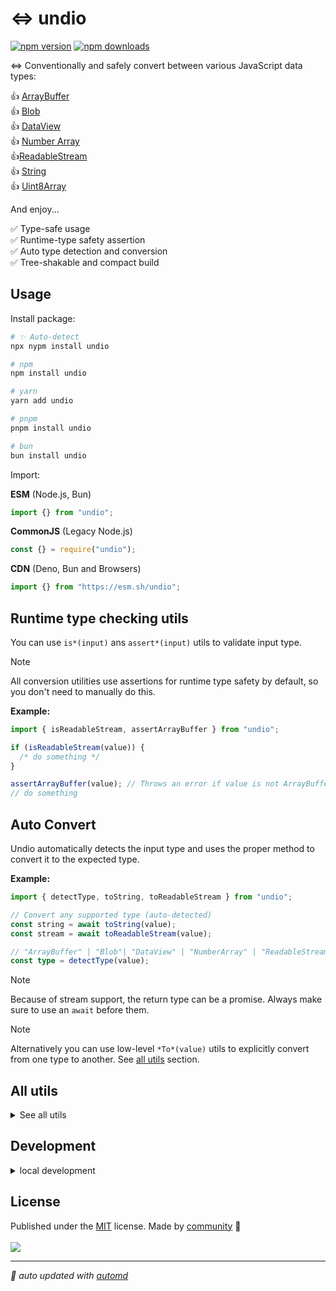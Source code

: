 # ⇔ undio

<!-- automd:badges color=yellow -->

[![npm version](https://flat.badgen.net/npm/v/undio?color=yellow)](https://npmjs.com/package/undio)
[![npm downloads](https://flat.badgen.net/npm/dm/undio?color=yellow)](https://npmjs.com/package/undio)

<!-- /automd -->

⇔ Conventionally and safely convert between various JavaScript data types:

👍 [ArrayBuffer][ArrayBuffer] <br>
👍 [Blob][Blob] <br>
👍 [DataView][DataView] <br>
👍 [Number Array][Number Array] <br>
👍[ReadableStream](ReadableStream) <br>
👍 [String][String] <br>
👍 [Uint8Array][Uint8Array] <br>

And enjoy...

✅ Type-safe usage <br>
✅ Runtime-type safety assertion <br>
✅ Auto type detection and conversion <br>
✅ Tree-shakable and compact build <br>

## Usage

Install package:

<!-- automd:pm-install -->

```sh
# ✨ Auto-detect
npx nypm install undio

# npm
npm install undio

# yarn
yarn add undio

# pnpm
pnpm install undio

# bun
bun install undio
```

<!-- /automd -->

Import:

<!-- automd:jsimport cjs cdn imports="" -->

**ESM** (Node.js, Bun)

```js
import {} from "undio";
```

**CommonJS** (Legacy Node.js)

```js
const {} = require("undio");
```

**CDN** (Deno, Bun and Browsers)

```js
import {} from "https://esm.sh/undio";
```

<!-- /automd -->

## Runtime type checking utils

You can use `is*(input)` ans `assert*(input)` utils to validate input type.

> [!NOTE]
> All conversion utilities use assertions for runtime type safety by default, so you don't need to manually do this.

**Example:**

```ts
import { isReadableStream, assertArrayBuffer } from "undio";

if (isReadableStream(value)) {
  /* do something */
}

assertArrayBuffer(value); // Throws an error if value is not ArrayBuffer
// do something
```

## Auto Convert

Undio automatically detects the input type and uses the proper method to convert it to the expected type.

**Example:**

```ts
import { detectType, toString, toReadableStream } from "undio";

// Convert any supported type (auto-detected)
const string = await toString(value);
const stream = await toReadableStream(value);

// "ArrayBuffer" | "Blob"| "DataView" | "NumberArray" | "ReadableStream" | "String" | "Uint8Array";
const type = detectType(value);
```

> [!NOTE]
> Because of stream support, the return type can be a promise. Always make sure to use an `await` before them.

> [!NOTE]
> Alternatively you can use low-level `*To*(value)` utils to explicitly convert from one type to another. See [all utils](#all-utils) section.

## All utils

<details>

<summary>See all utils</summary>

<!-- automd:jsdocs src="./src/index.ts" -->

## Array Buffer

### `arrayBufferToBlob(arrayBuffer, options?)`

Convert from [ArrayBuffer][ArrayBuffer] to [Blob][Blob]

### `arrayBufferToDataView(arrayBuffer)`

Convert from [ArrayBuffer][ArrayBuffer] to [DataView][DataView]

### `arrayBufferToNumberArray(arrayBuffer)`

Convert from [ArrayBuffer][ArrayBuffer] to [Number Array][Number Array]

### `arrayBufferToReadableStream(arrayBuffer)`

Convert from [ArrayBuffer][ArrayBuffer] to [ReadableStream][ReadableStream]

### `arrayBufferToString(arrayBuffer)`

Convert from [ArrayBuffer][ArrayBuffer] to [String][String]

### `arrayBufferToUint8Array(arrayBuffer)`

Convert from [ArrayBuffer][ArrayBuffer] to [Uint8Array][Uint8Array]

### `assertArrayBuffer(input)`

Assert that input is an instance of [ArrayBuffer][ArrayBuffer] or throw a `TypeError`.

### `isArrayBuffer(input)`

Test if input is an instance of [ArrayBuffer][ArrayBuffer] and return `true` or `false`.

### `toArrayBuffer(input)`

Convert from any value to [ArrayBuffer][ArrayBuffer]

## Blob

### `assertBlob(input)`

Assert that input is an instance of [Blob][Blob] or throw a `TypeError`.

### `blobToArrayBuffer(blob)`

Convert from [Blob][Blob] to [ArrayBuffer][ArrayBuffer]

### `blobToDataView(blob)`

Convert from [Blob][Blob] to [DataView][DataView]

### `blobToNumberArray(blob)`

Convert from [Blob][Blob] to [Number Array][Number Array]

### `blobToReadableStream(blob)`

Convert from [Blob][Blob] to [ReadableStream][ReadableStream]

### `blobToString(blob)`

Convert from [Blob][Blob] to [String][String]

### `blobToUint8Array(blob)`

Convert from [Blob][Blob] to [Uint8Array][Uint8Array]

### `isBlob(input)`

Test if input is an instance of [Blob][Blob] and return `true` or `false`.

### `toBlob(input)`

Convert from any value to [Blob][Blob]

## Data View

### `assertDataView(input)`

Assert that input is an instance of [DataView][DataView] or throw a `TypeError`.

### `dataViewToArrayBuffer(dataView)`

Convert from [DataView][DataView] to [ArrayBuffer][ArrayBuffer]

### `dataViewToBlob(dataView, options?)`

Convert from [DataView][DataView] to [Blob][Blob]

### `dataViewToNumberArray(dataView)`

Convert from [DataView][DataView] to [Number Array][Number Array]

### `dataViewToReadableStream(dataView)`

Convert from [DataView][DataView] to [ReadableStream][ReadableStream]

### `dataViewToString(dataView)`

Convert from [DataView][DataView] to [String][String]

### `dataViewToUint8Array(dataView)`

Convert from [DataView][DataView] to [Uint8Array][Uint8Array]

### `isDataView(input)`

Test if input is an instance of [DataView][DataView] and return `true` or `false`.

### `toDataView(input)`

Convert from any value to [DataView][DataView]

## Number Array

### `tonumberArray(input)`

Convert from any value to [numberArray][numberArray]

## Number Array

### `assertNumberArray(input)`

Assert that input is an instance of [Number Array][Number Array] or throw a `TypeError`.

### `isNumberArray(input)`

Test if input is an instance of [Number Array][Number Array] and return `true` or `false`.

### `numberArrayToArrayBuffer(numberArray)`

Convert from [Number Array][Number Array] to [ArrayBuffer][ArrayBuffer]

### `numberArrayToBlob(numberArray, options?)`

Convert from [Number Array][Number Array] to [Blob][Blob]

### `numberArrayToDataView(numberArray)`

Convert from [Number Array][Number Array] to [DataView][DataView]

### `numberArrayToReadableStream(numberArray)`

Convert from [Number Array][Number Array] to [ReadableStream][ReadableStream]

### `numberArrayToString(numberArray)`

Convert from [Number Array][Number Array] to [String][String]

### `numberArrayToUint8Array(numberArray)`

Convert from [Number Array][Number Array] to [Uint8Array][Uint8Array]

## Readable Stream

### `toreadableStream(input)`

Convert from any value to [readableStream][readableStream]

## Readable Stream

### `assertReadableStream(input)`

Assert that input is an instance of [ReadableStream][ReadableStream] or throw a `TypeError`.

### `isReadableStream(input)`

Test if input is an instance of [ReadableStream][ReadableStream] and return `true` or `false`.

### `readableStreamToArrayBuffer(readableStream)`

Convert from [ReadableStream][ReadableStream] to [ArrayBuffer][ArrayBuffer]

### `readableStreamToBlob(readableStream, options?)`

Convert from [ReadableStream][ReadableStream] to [Blob][Blob]

### `readableStreamToDataView(readableStream)`

Convert from [ReadableStream][ReadableStream] to [DataView][DataView]

### `readableStreamToNumberArray(readableStream)`

Convert from [ReadableStream][ReadableStream] to [Number Array][Number Array]

### `readableStreamToString(readableStream)`

Convert from [ReadableStream][ReadableStream] to [String][String]

### `readableStreamToUint8Array(readableStream)`

Convert from [ReadableStream][ReadableStream] to [Uint8Array][Uint8Array]

## String

### `assertString(input)`

Assert that input is an instance of [String][String] or throw a `TypeError`.

### `isString(input)`

Test if input is an instance of [String][String] and return `true` or `false`.

### `stringToArrayBuffer(string)`

Convert from [string][string] to [ArrayBuffer][ArrayBuffer]

### `stringToBlob(string, options?)`

Convert from [string][string] to [Blob][Blob]

### `stringToDataView(string)`

Convert from [string][string] to [DataView][DataView]

### `stringToNumberArray(string)`

Convert from [string][string] to [Number Array][Number Array]

### `stringToReadableStream(string)`

Convert from [string][string] to [ReadableStream][ReadableStream]

### `stringToUint8Array(string)`

Convert from [string][string] to [Uint8Array][Uint8Array]

## Uint8 Array

### `assertUint8Array(input)`

Assert that input is an instance of [Uint8Array][Uint8Array] or throw a `TypeError`.

### `isUint8Array(input)`

Test if input is an instance of [Uint8Array][Uint8Array] and return `true` or `false`.

### `toUint8Array(input)`

Convert from any value to [Uint8Array][Uint8Array]

### `detectType(input)`

### `uint8ArrayToArrayBuffer(uint8Array)`

Convert from [Uint8Array][Uint8Array] to [ArrayBuffer][ArrayBuffer]

@group Uint8Array

### `uint8ArrayToBlob(uint8Array, options?)`

Convert from [Uint8Array][Uint8Array] to [Blob][Blob]

@group Uint8Array

### `uint8ArrayToDataView(uint8Array)`

Convert from [Uint8Array][Uint8Array] to [DataView][DataView]

@group Uint8Array

### `uint8ArrayToNumberArray(uint8Array)`

Convert from [Uint8Array][Uint8Array] to [Number Array][Number Array]

@group Uint8Array

### `uint8ArrayToReadableStream(uint8Array)`

Convert from [Uint8Array][Uint8Array] to [ReadableStream][ReadableStream]

@group Uint8Array

### `uint8ArrayToString(uint8Array)`

Convert from [Uint8Array][Uint8Array] to [String][String]

@group Uint8Array

<!-- /automd -->

</details>

## Development

<details>

<summary>local development</summary>

- Clone this repository
- Install the latest LTS version of [Node.js](https://nodejs.org/en/)
- Enable [Corepack](https://github.com/nodejs/corepack) using `corepack enable`
- Install dependencies using `pnpm install`
- Run interactive tests using `pnpm dev`

</details>

## License

<!-- automd:contributors license=MIT -->

Published under the [MIT](https://github.com/unjs/undio/blob/main/LICENSE) license.
Made by [community](https://github.com/unjs/undio/graphs/contributors) 💛
<br><br>
<a href="https://github.com/unjs/undio/graphs/contributors">
<img src="https://contrib.rocks/image?repo=unjs/undio" />
</a>

<!-- /automd -->

<!-- automd:with-automd -->

---

_🤖 auto updated with [automd](https://automd.unjs.io)_

<!-- /automd -->

[ArrayBuffer]: https://developer.mozilla.org/en-US/docs/Web/JavaScript/Reference/Global_Objects/ArrayBuffer
[Blob]: https://developer.mozilla.org/en-US/docs/Web/JavaScript/Reference/Global_Objects/Blob
[DataView]: https://developer.mozilla.org/en-US/docs/Web/JavaScript/Reference/Global_Objects/DataView
[Number Array]: https://developer.mozilla.org/en-US/docs/Web/JavaScript/Reference/Global_Objects/Array
[ReadableStream]: https://developer.mozilla.org/en-US/docs/Web/JavaScript/Reference/Global_Objects/ReadableStream
[String]: https://developer.mozilla.org/en-US/docs/Web/JavaScript/Reference/Global_Objects/String
[Uint8Array]: https://developer.mozilla.org/en-US/docs/Web/JavaScript/Reference/Global_Objects/Uint8Array
